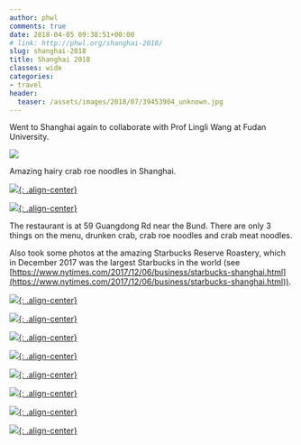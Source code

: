 ```yaml
---
author: phwl
comments: true
date: 2018-04-05 09:38:51+00:00
# link: http://phwl.org/shanghai-2018/
slug: shanghai-2018
title: Shanghai 2018
classes: wide
categories:
- travel
header:
  teaser: /assets/images/2018/07/39453904_unknown.jpg
---
```


Went to Shanghai again to collaborate with Prof Lingli Wang at Fudan University.

![](/assets/images/2018/07/39453904_unknown.jpg)

Amazing hairy crab roe noodles in Shanghai.  <!-- more -->

[![](/assets/images/2018/07/30128045_10155802045043171_7774368672411287552_n.jpg){: .align-center}](/assets/images/2018/07/30128045_10155802045043171_7774368672411287552_n.jpg)

[![](/assets/images/2018/07/30222371_10155802026178171_5810881212918530048_n.jpg){: .align-center}](/assets/images/2018/07/30222371_10155802026178171_5810881212918530048_n.jpg)

The restaurant is at 59 Guangdong Rd near the Bund. There are only 3 things on the menu, drunken crab, crab roe noodles and crab meat noodles.

Also took some photos at the amazing Starbucks Reserve Roastery, which in December 2017 was the largest Starbucks in the world (see [https://www.nytimes.com/2017/12/06/business/starbucks-shanghai.html](https://www.nytimes.com/2017/12/06/business/starbucks-shanghai.html)).

[![](/assets/images/2018/08/IMG_8173.jpg){: .align-center}](/assets/images/2018/08/IMG_8173.jpg)

[![](/assets/images/2018/08/DSCF5277.jpg){: .align-center}](/assets/images/2018/08/DSCF5277.jpg)

[![](/assets/images/2018/08/DSCF5284.jpg){: .align-center}](/assets/images/2018/08/DSCF5284.jpg)

[![](/assets/images/2018/08/DSCF5288.jpg){: .align-center}](/assets/images/2018/08/DSCF5288.jpg)

[![](/assets/images/2018/08/DSCF5294.jpg){: .align-center}](/assets/images/2018/08/DSCF5294.jpg)

[![](/assets/images/2018/08/IMG_8161.jpg){: .align-center}](/assets/images/2018/08/IMG_8161.jpg)

[![](/assets/images/2018/08/IMG_8162.jpg){: .align-center}](/assets/images/2018/08/IMG_8162.jpg)

[![](/assets/images/2018/08/IMG_8172.jpg){: .align-center}](/assets/images/2018/08/IMG_8172.jpg)
